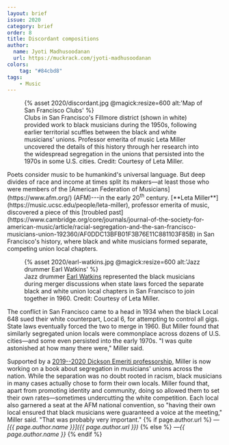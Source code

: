 ```yaml
---
layout: brief
issue: 2020
category: brief
order: 8
title: Discordant compositions
author:
  name: Jyoti Madhusoodanan
  url: https://muckrack.com/jyoti-madhusoodanan
colors:
    tag: "#84cbd8"
tags:
    - Music
---
```

<figure class="right">
  {% asset 2020/discordant.jpg @magick:resize=600 alt:'Map of San Francisco Clubs' %}<figcaption>Clubs in San Francisco's Fillmore district (shown in white) provided work to black musicians during the 1950s, following earlier territorial scuffles between the black and white musicians' unions. Professor emerita of music Leta Miller uncovered the details of this history through her research into the widespread segregation in the unions that persisted into the 1970s in some U.S. cities. Credit: Courtesy of Leta Miller.</figcaption>
</figure>Poets consider music to be humankind's universal language. But deep
divides of race and income at times split its makers&mdash;at least those
who were members of the [American Federation of
Musicians](https://www.afm.org/) (AFM)---in the early 20<sup>th</sup> century.
[**Leta Miller**](https://music.ucsc.edu/people/leta-miller), professor
emerita of music, discovered a piece of this [troubled
past](https://www.cambridge.org/core/journals/journal-of-the-society-for-american-music/article/racial-segregation-and-the-san-francisco-musicians-union-192360/AF0DDC13BFB01F3B76E11C881103F85B)
in San Francisco's history, where black and white musicians formed
separate, competing union local chapters.
<figure class="left">
  {% asset 2020/earl-watkins.jpg @magick:resize=600 alt:'Jazz drummer Earl Watkins' %}<figcaption>Jazz drummer <a href="https://afm6.org/member-profile/earl-watkins-mr-lucky/">Earl
Watkins</a>
represented the black musicians during merger discussions when state
laws forced the separate black and white union local chapters in San
Francisco to join together in 1960. Credit: Courtesy of Leta Miller.</figcaption>
</figure>
The conflict in San Francisco came to a head in 1934 when the black
Local 648 sued their white counterpart, Local 6, for attempting to
control all gigs. State laws eventually forced the two to merge in 1960.
But Miller found that similarly segregated union locals were commonplace
across dozens of U.S. cities&mdash;and some even persisted into the early
1970s. "I was quite astonished at how many there were," Miller said.

Supported by a [2019--2020 Dickson Emeriti
professorship](https://news.ucsc.edu/2019/06/dickson-emeriti-professors.html), Miller is now working on a book about segregation in musicians' unions
across the nation. While the separation was no doubt rooted in racism,
black musicians in many cases actually chose to form their own locals.
Miller found that, apart from promoting identity and community, doing so
allowed them to set their own rates&mdash;sometimes undercutting the white
competition. Each local also garnered a seat at the AFM national
convention, so "having their own local ensured that black musicians were
guaranteed a voice at the meeting," Miller said. "That was probably very
important."
{% if page.author.url %}
 *&mdash;[{{ page.author.name }}]({{ page.author.url }})*
{% else %}
*&mdash;{{ page.author.name }}*
{% endif %}
